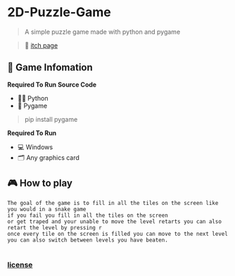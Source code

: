 # 2D-Puzzle-Game
> A simple puzzle game made with python and pygame

> 📢 [itch page](https://hiddenvue.itch.io)

## 📜 Game Infomation
 
**Required To Run Source Code**
* 👩‍💻 Python
* 🐍 Pygame

> pip install pygame

**Required To Run**
* 💻 Windows
* 🗂 Any graphics card

## 🎮 How to play
```
The goal of the game is to fill in all the tiles on the screen like you would in a snake game
if you fail you fill in all the tiles on the screen
or get traped and your unable to move the level retarts you can also retart the level by pressing r 
once every tile on the screen is filled you can move to the next level
you can also switch between levels you have beaten.
```
#
### [license](https://raw.githubusercontent.com/HiddenVue/2D-Puzzle-Game/main/LICENSE)
